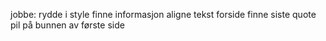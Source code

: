 jobbe:
    rydde i style
    finne informasjon
    aligne tekst forside
    finne siste quote
    pil på bunnen av første side
    